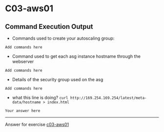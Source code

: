# C03-aws01

## Command Execution Output
- Commands used to create your autoscaling group:
```
Add commands here
```

- Command used to get each asg instance hostname through the webserver
```
Add commands here
```

- Details of the security group used on the asg
```
Add commands here
```

- what this line is doing? `curl http://169.254.169.254/latest/meta-data/hostname > index.html`
```
Your answer here
```

<!-- Don't change anything below this point-->
***
Answer for exercise [c03-aws01](https://github.com/devopsacademyau/academy/blob/aa1f1af00809616bdc1f8ba1d333b897c331d632/classes/03class/exercises/c03-aws01/README.md)
